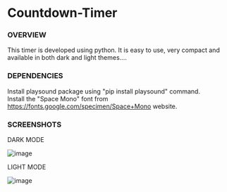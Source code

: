 # Countdown-Timer


### OVERVIEW

This timer is developed using python. It is easy to use, very compact and available in both dark and light themes....


### DEPENDENCIES

Install playsound package using "pip install playsound" command.<br />
Install the "Space Mono" font from https://fonts.google.com/specimen/Space+Mono website.

### SCREENSHOTS

DARK MODE

![image](https://user-images.githubusercontent.com/80593060/229284413-6063eacc-0530-4ad3-b840-1c561216942e.png)

LIGHT MODE

![image](https://user-images.githubusercontent.com/80593060/229284907-18d6f0fd-d7f0-4622-8e35-0f8fdd37b387.png)
